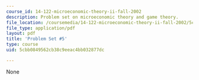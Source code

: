 ```yaml
---
course_id: 14-122-microeconomic-theory-ii-fall-2002
description: Problem set on microeconomic theory and game theory.
file_location: /coursemedia/14-122-microeconomic-theory-ii-fall-2002/5cbb0849562cb38c9eeac4bb032877dc_ps5q.pdf
file_type: application/pdf
layout: pdf
title: 'Problem Set #5'
type: course
uid: 5cbb0849562cb38c9eeac4bb032877dc

---
```

None